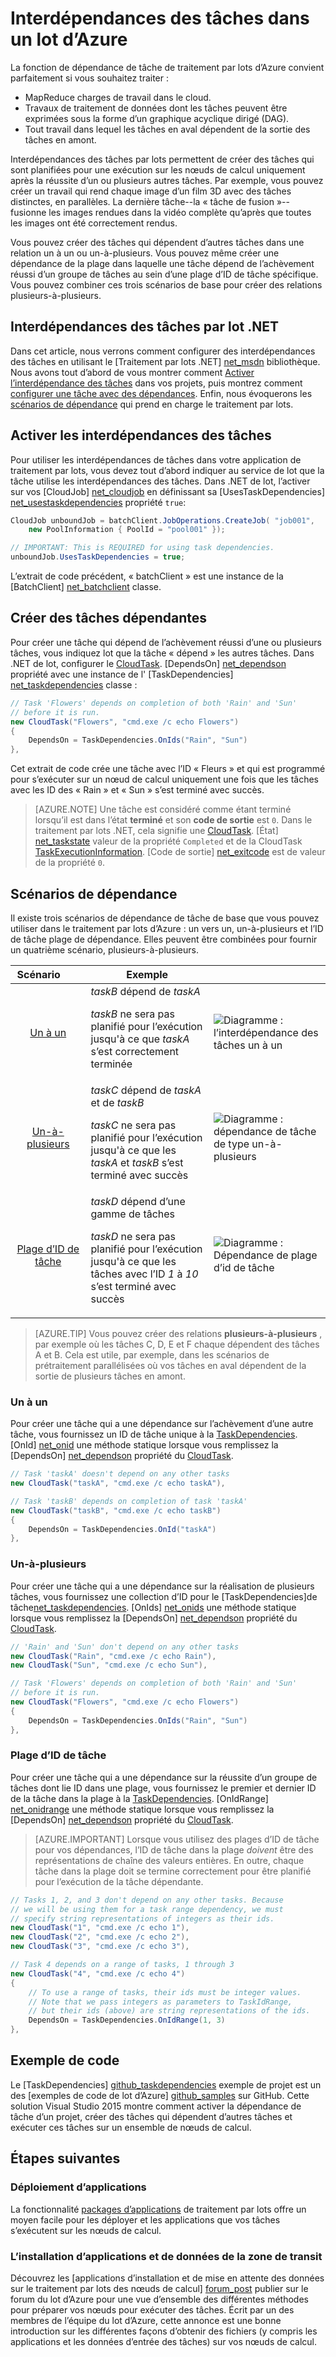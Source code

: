 <properties
    pageTitle="Interdépendances dans Azure lot | Microsoft Azure"
    description="Créer des tâches qui dépendent de l’achèvement réussi d’autres tâches de traitement MapReduce style et des données similaires dans Azure lot des charges de travail."
    services="batch"
    documentationCenter=".net"
    authors="mmacy"
    manager="timlt"
    editor="" />

<tags
    ms.service="batch"
    ms.devlang="multiple"
    ms.topic="article"
    ms.tgt_pltfrm="vm-windows"
    ms.workload="big-compute"
    ms.date="09/28/2016"
    ms.author="marsma" />

# <a name="task-dependencies-in-azure-batch"></a>Interdépendances des tâches dans un lot d’Azure

La fonction de dépendance de tâche de traitement par lots d’Azure convient parfaitement si vous souhaitez traiter :

- MapReduce charges de travail dans le cloud.
- Travaux de traitement de données dont les tâches peuvent être exprimées sous la forme d’un graphique acyclique dirigé (DAG).
- Tout travail dans lequel les tâches en aval dépendent de la sortie des tâches en amont.

Interdépendances des tâches par lots permettent de créer des tâches qui sont planifiées pour une exécution sur les nœuds de calcul uniquement après la réussite d’un ou plusieurs autres tâches. Par exemple, vous pouvez créer un travail qui rend chaque image d’un film 3D avec des tâches distinctes, en parallèles. La dernière tâche--la « tâche de fusion »--fusionne les images rendues dans la vidéo complète qu’après que toutes les images ont été correctement rendus.

Vous pouvez créer des tâches qui dépendent d’autres tâches dans une relation un à un ou un-à-plusieurs. Vous pouvez même créer une dépendance de la plage dans laquelle une tâche dépend de l’achèvement réussi d’un groupe de tâches au sein d’une plage d’ID de tâche spécifique. Vous pouvez combiner ces trois scénarios de base pour créer des relations plusieurs-à-plusieurs.

## <a name="task-dependencies-with-batch-net"></a>Interdépendances des tâches par lot .NET

Dans cet article, nous verrons comment configurer des interdépendances des tâches en utilisant le [Traitement par lots .NET] [ net_msdn] bibliothèque. Nous avons tout d’abord de vous montrer comment [Activer l’interdépendance des tâches](#enable-task-dependencies) dans vos projets, puis montrez comment [configurer une tâche avec des dépendances](#create-dependent-tasks). Enfin, nous évoquerons les [scénarios de dépendance](#dependency-scenarios) qui prend en charge le traitement par lots.

## <a name="enable-task-dependencies"></a>Activer les interdépendances des tâches

Pour utiliser les interdépendances de tâches dans votre application de traitement par lots, vous devez tout d’abord indiquer au service de lot que la tâche utilise les interdépendances des tâches. Dans .NET de lot, l’activer sur vos [CloudJob] [ net_cloudjob] en définissant sa [UsesTaskDependencies] [ net_usestaskdependencies] propriété `true`:

```csharp
CloudJob unboundJob = batchClient.JobOperations.CreateJob( "job001",
    new PoolInformation { PoolId = "pool001" });

// IMPORTANT: This is REQUIRED for using task dependencies.
unboundJob.UsesTaskDependencies = true;
```

L’extrait de code précédent, « batchClient » est une instance de la [BatchClient] [ net_batchclient] classe.

## <a name="create-dependent-tasks"></a>Créer des tâches dépendantes

Pour créer une tâche qui dépend de l’achèvement réussi d’une ou plusieurs tâches, vous indiquez lot que la tâche « dépend » les autres tâches. Dans .NET de lot, configurer le [CloudTask][net_cloudtask]. [DependsOn] [net_dependson] propriété avec une instance de l' [TaskDependencies] [ net_taskdependencies] classe :

```csharp
// Task 'Flowers' depends on completion of both 'Rain' and 'Sun'
// before it is run.
new CloudTask("Flowers", "cmd.exe /c echo Flowers")
{
    DependsOn = TaskDependencies.OnIds("Rain", "Sun")
},
```

Cet extrait de code crée une tâche avec l’ID « Fleurs » et qui est programmé pour s’exécuter sur un nœud de calcul uniquement une fois que les tâches avec les ID des « Rain » et « Sun » s’est terminé avec succès.

 > [AZURE.NOTE] Une tâche est considéré comme étant terminé lorsqu’il est dans l’état **terminé** et son **code de sortie** est `0`. Dans le traitement par lots .NET, cela signifie une [CloudTask][net_cloudtask]. [État] [net_taskstate] valeur de la propriété `Completed` et de la CloudTask [TaskExecutionInformation][net_taskexecutioninformation]. [Code de sortie] [net_exitcode] est de valeur de la propriété `0`.

## <a name="dependency-scenarios"></a>Scénarios de dépendance

Il existe trois scénarios de dépendance de tâche de base que vous pouvez utiliser dans le traitement par lots d’Azure : un vers un, un-à-plusieurs et l’ID de tâche plage de dépendance. Elles peuvent être combinées pour fournir un quatrième scénario, plusieurs-à-plusieurs.

 Scénario&nbsp;&nbsp;&nbsp;&nbsp;&nbsp;&nbsp;&nbsp; | Exemple | |
 :-------------------: | ------------------- | -------------------
 [Un à un](#one-to-one) | *taskB* dépend de *taskA* <p/> *taskB* ne sera pas planifié pour l’exécution jusqu'à ce que *taskA* s’est correctement terminée | ![Diagramme : l’interdépendance des tâches un à un][1]
 [Un-à-plusieurs](#one-to-many) | *taskC* dépend de *taskA* et de *taskB* <p/> *taskC* ne sera pas planifié pour l’exécution jusqu'à ce que les *taskA* et *taskB* s’est terminé avec succès | ![Diagramme : dépendance de tâche de type un-à-plusieurs][2]
 [Plage d’ID de tâche](#task-id-range) | *taskD* dépend d’une gamme de tâches <p/> *taskD* ne sera pas planifié pour l’exécution jusqu'à ce que les tâches avec l’ID *1* à *10* s’est terminé avec succès | ![Diagramme : Dépendance de plage d’id de tâche][3]

>[AZURE.TIP] Vous pouvez créer des relations **plusieurs-à-plusieurs** , par exemple où les tâches C, D, E et F chaque dépendent des tâches A et B. Cela est utile, par exemple, dans les scénarios de prétraitement parallélisées où vos tâches en aval dépendent de la sortie de plusieurs tâches en amont.

### <a name="one-to-one"></a>Un à un

Pour créer une tâche qui a une dépendance sur l’achèvement d’une autre tâche, vous fournissez un ID de tâche unique à la [TaskDependencies][net_taskdependencies]. [OnId] [net_onid] une méthode statique lorsque vous remplissez la [DependsOn] [ net_dependson] propriété du [CloudTask][net_cloudtask].

```csharp
// Task 'taskA' doesn't depend on any other tasks
new CloudTask("taskA", "cmd.exe /c echo taskA"),

// Task 'taskB' depends on completion of task 'taskA'
new CloudTask("taskB", "cmd.exe /c echo taskB")
{
    DependsOn = TaskDependencies.OnId("taskA")
},
```

### <a name="one-to-many"></a>Un-à-plusieurs

Pour créer une tâche qui a une dépendance sur la réalisation de plusieurs tâches, vous fournissez une collection d’ID pour le [TaskDependencies]de tâche[net_taskdependencies]. [OnIds] [net_onids] une méthode statique lorsque vous remplissez la [DependsOn] [ net_dependson] propriété du [CloudTask][net_cloudtask].

```csharp
// 'Rain' and 'Sun' don't depend on any other tasks
new CloudTask("Rain", "cmd.exe /c echo Rain"),
new CloudTask("Sun", "cmd.exe /c echo Sun"),

// Task 'Flowers' depends on completion of both 'Rain' and 'Sun'
// before it is run.
new CloudTask("Flowers", "cmd.exe /c echo Flowers")
{
    DependsOn = TaskDependencies.OnIds("Rain", "Sun")
},
```

### <a name="task-id-range"></a>Plage d’ID de tâche

Pour créer une tâche qui a une dépendance sur la réussite d’un groupe de tâches dont lie ID dans une plage, vous fournissez le premier et dernier ID de la tâche dans la plage à la [TaskDependencies][net_taskdependencies]. [OnIdRange] [net_onidrange] une méthode statique lorsque vous remplissez la [DependsOn] [ net_dependson] propriété du [CloudTask][net_cloudtask].

>[AZURE.IMPORTANT] Lorsque vous utilisez des plages d’ID de tâche pour vos dépendances, l’ID de tâche dans la plage *doivent* être des représentations de chaîne des valeurs entières. En outre, chaque tâche dans la plage doit se termine correctement pour être planifié pour l’exécution de la tâche dépendante.

```csharp
// Tasks 1, 2, and 3 don't depend on any other tasks. Because
// we will be using them for a task range dependency, we must
// specify string representations of integers as their ids.
new CloudTask("1", "cmd.exe /c echo 1"),
new CloudTask("2", "cmd.exe /c echo 2"),
new CloudTask("3", "cmd.exe /c echo 3"),

// Task 4 depends on a range of tasks, 1 through 3
new CloudTask("4", "cmd.exe /c echo 4")
{
    // To use a range of tasks, their ids must be integer values.
    // Note that we pass integers as parameters to TaskIdRange,
    // but their ids (above) are string representations of the ids.
    DependsOn = TaskDependencies.OnIdRange(1, 3)
},
```

## <a name="code-sample"></a>Exemple de code

Le [TaskDependencies] [ github_taskdependencies] exemple de projet est un des [exemples de code de lot d’Azure] [ github_samples] sur GitHub. Cette solution Visual Studio 2015 montre comment activer la dépendance de tâche d’un projet, créer des tâches qui dépendent d’autres tâches et exécuter ces tâches sur un ensemble de nœuds de calcul.

## <a name="next-steps"></a>Étapes suivantes

### <a name="application-deployment"></a>Déploiement d’applications

La fonctionnalité [packages d’applications](batch-application-packages.md) de traitement par lots offre un moyen facile pour les déployer et les applications que vos tâches s’exécutent sur les nœuds de calcul.

### <a name="installing-applications-and-staging-data"></a>L’installation d’applications et de données de la zone de transit

Découvrez les [applications d’installation et de mise en attente des données sur le traitement par lots des nœuds de calcul] [ forum_post] publier sur le forum du lot d’Azure pour une vue d’ensemble des différentes méthodes pour préparer vos nœuds pour exécuter des tâches. Écrit par un des membres de l’équipe du lot d’Azure, cette annonce est une bonne introduction sur les différentes façons d’obtenir des fichiers (y compris les applications et les données d’entrée des tâches) sur vos nœuds de calcul.

[forum_post]: https://social.msdn.microsoft.com/Forums/en-US/87b19671-1bdf-427a-972c-2af7e5ba82d9/installing-applications-and-staging-data-on-batch-compute-nodes?forum=azurebatch
[github_taskdependencies]: https://github.com/Azure/azure-batch-samples/tree/master/CSharp/ArticleProjects/TaskDependencies
[github_samples]: https://github.com/Azure/azure-batch-samples
[net_batchclient]: https://msdn.microsoft.com/library/azure/microsoft.azure.batch.batchclient.aspx
[net_cloudjob]: https://msdn.microsoft.com/library/azure/microsoft.azure.batch.cloudjob.aspx
[net_cloudtask]: https://msdn.microsoft.com/library/azure/microsoft.azure.batch.cloudtask.aspx
[net_dependson]: https://msdn.microsoft.com/library/azure/microsoft.azure.batch.cloudtask.dependson.aspx
[net_exitcode]: https://msdn.microsoft.com/library/azure/microsoft.azure.batch.taskexecutioninformation.exitcode.aspx
[net_msdn]: https://msdn.microsoft.com/library/azure/mt348682.aspx
[net_onid]: https://msdn.microsoft.com/library/microsoft.azure.batch.taskdependencies.onid.aspx
[net_onids]: https://msdn.microsoft.com/library/microsoft.azure.batch.taskdependencies.onids.aspx
[net_onidrange]: https://msdn.microsoft.com/library/microsoft.azure.batch.taskdependencies.onidrange.aspx
[net_taskexecutioninformation]: https://msdn.microsoft.com/library/azure/microsoft.azure.batch.taskexecutioninformation.aspx
[net_taskstate]: https://msdn.microsoft.com/library/azure/microsoft.azure.batch.common.taskstate.aspx
[net_usestaskdependencies]: https://msdn.microsoft.com/library/azure/microsoft.azure.batch.cloudjob.usestaskdependencies.aspx
[net_taskdependencies]: https://msdn.microsoft.com/library/azure/microsoft.azure.batch.taskdependencies.aspx

[1]: ./media/batch-task-dependency/01_one_to_one.png "Diagramme : dépendance d’un à un"
[2]: ./media/batch-task-dependency/02_one_to_many.png "Diagramme : dépendance de type un-à-plusieurs"
[3]: ./media/batch-task-dependency/03_task_id_range.png "Diagramme : dépendance de plage d’id de tâche"
